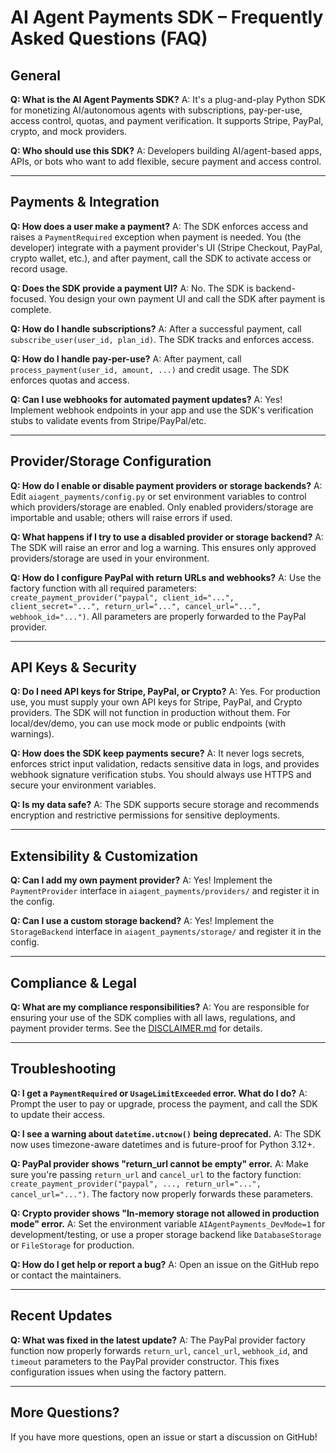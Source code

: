 # AI Agent Payments SDK – Frequently Asked Questions (FAQ)

## General

**Q: What is the AI Agent Payments SDK?**
A: It's a plug-and-play Python SDK for monetizing AI/autonomous agents with subscriptions, pay-per-use, access control, quotas, and payment verification. It supports Stripe, PayPal, crypto, and mock providers.

**Q: Who should use this SDK?**
A: Developers building AI/agent-based apps, APIs, or bots who want to add flexible, secure payment and access control.

---

## Payments & Integration

**Q: How does a user make a payment?**
A: The SDK enforces access and raises a `PaymentRequired` exception when payment is needed. You (the developer) integrate with a payment provider's UI (Stripe Checkout, PayPal, crypto wallet, etc.), and after payment, call the SDK to activate access or record usage.

**Q: Does the SDK provide a payment UI?**
A: No. The SDK is backend-focused. You design your own payment UI and call the SDK after payment is complete.

**Q: How do I handle subscriptions?**
A: After a successful payment, call `subscribe_user(user_id, plan_id)`. The SDK tracks and enforces access.

**Q: How do I handle pay-per-use?**
A: After payment, call `process_payment(user_id, amount, ...)` and credit usage. The SDK enforces quotas and access.

**Q: Can I use webhooks for automated payment updates?**
A: Yes! Implement webhook endpoints in your app and use the SDK's verification stubs to validate events from Stripe/PayPal/etc.

---

## Provider/Storage Configuration

**Q: How do I enable or disable payment providers or storage backends?**
A: Edit `aiagent_payments/config.py` or set environment variables to control which providers/storage are enabled. Only enabled providers/storage are importable and usable; others will raise errors if used.

**Q: What happens if I try to use a disabled provider or storage backend?**
A: The SDK will raise an error and log a warning. This ensures only approved providers/storage are used in your environment.

**Q: How do I configure PayPal with return URLs and webhooks?**
A: Use the factory function with all required parameters: `create_payment_provider("paypal", client_id="...", client_secret="...", return_url="...", cancel_url="...", webhook_id="...")`. All parameters are properly forwarded to the PayPal provider.

---

## API Keys & Security

**Q: Do I need API keys for Stripe, PayPal, or Crypto?**
A: Yes. For production use, you must supply your own API keys for Stripe, PayPal, and Crypto providers. The SDK will not function in production without them. For local/dev/demo, you can use mock mode or public endpoints (with warnings).

**Q: How does the SDK keep payments secure?**
A: It never logs secrets, enforces strict input validation, redacts sensitive data in logs, and provides webhook signature verification stubs. You should always use HTTPS and secure your environment variables.

**Q: Is my data safe?**
A: The SDK supports secure storage and recommends encryption and restrictive permissions for sensitive deployments.

---

## Extensibility & Customization

**Q: Can I add my own payment provider?**
A: Yes! Implement the `PaymentProvider` interface in `aiagent_payments/providers/` and register it in the config.

**Q: Can I use a custom storage backend?**
A: Yes! Implement the `StorageBackend` interface in `aiagent_payments/storage/` and register it in the config.

---

## Compliance & Legal

**Q: What are my compliance responsibilities?**
A: You are responsible for ensuring your use of the SDK complies with all laws, regulations, and payment provider terms. See the [DISCLAIMER.md](DISCLAIMER.md) for details.

---

## Troubleshooting

**Q: I get a `PaymentRequired` or `UsageLimitExceeded` error. What do I do?**
A: Prompt the user to pay or upgrade, process the payment, and call the SDK to update their access.

**Q: I see a warning about `datetime.utcnow()` being deprecated.**
A: The SDK now uses timezone-aware datetimes and is future-proof for Python 3.12+.

**Q: PayPal provider shows "return_url cannot be empty" error.**
A: Make sure you're passing `return_url` and `cancel_url` to the factory function: `create_payment_provider("paypal", ..., return_url="...", cancel_url="...")`. The factory now properly forwards these parameters.

**Q: Crypto provider shows "In-memory storage not allowed in production mode" error.**
A: Set the environment variable `AIAgentPayments_DevMode=1` for development/testing, or use a proper storage backend like `DatabaseStorage` or `FileStorage` for production.

**Q: How do I get help or report a bug?**
A: Open an issue on the GitHub repo or contact the maintainers.

---

## Recent Updates

**Q: What was fixed in the latest update?**
A: The PayPal provider factory function now properly forwards `return_url`, `cancel_url`, `webhook_id`, and `timeout` parameters to the PayPal provider constructor. This fixes configuration issues when using the factory pattern.

---

## More Questions?
If you have more questions, open an issue or start a discussion on GitHub! 